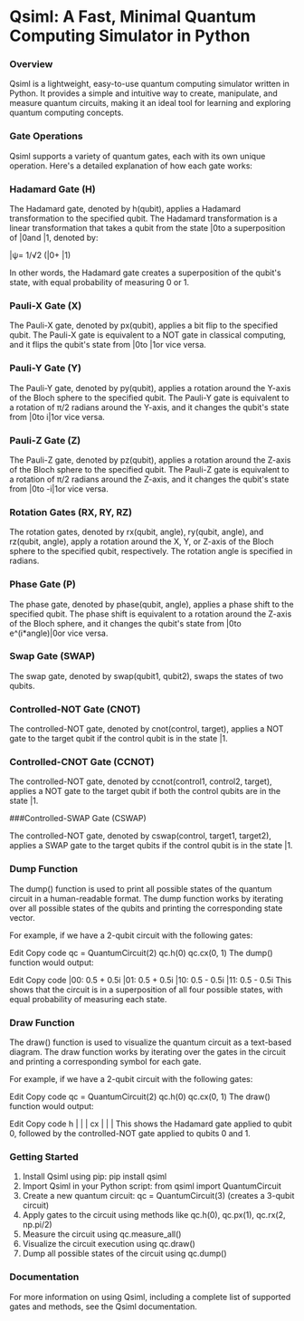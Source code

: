 # Qsiml: A Fast, Minimal Quantum Computing Simulator in Python

### Overview

Qsiml is a lightweight, easy-to-use quantum computing simulator written in Python. It provides a simple and intuitive way to create, manipulate, and measure quantum circuits, making it an ideal tool for learning and exploring quantum computing concepts.

### Gate Operations

Qsiml supports a variety of quantum gates, each with its own unique operation. Here's a detailed explanation of how each gate works:

### Hadamard Gate (H)

The Hadamard gate, denoted by h(qubit), applies a Hadamard transformation to the specified qubit. The Hadamard transformation is a linear transformation that takes a qubit from the state |0to a superposition of |0and |1, denoted by:

|ψ= 1/√2 (|0+ |1)

In other words, the Hadamard gate creates a superposition of the qubit's state, with equal probability of measuring 0 or 1.

### Pauli-X Gate (X)

The Pauli-X gate, denoted by px(qubit), applies a bit flip to the specified qubit. The Pauli-X gate is equivalent to a NOT gate in classical computing, and it flips the qubit's state from |0to |1or vice versa.

### Pauli-Y Gate (Y)

The Pauli-Y gate, denoted by py(qubit), applies a rotation around the Y-axis of the Bloch sphere to the specified qubit. The Pauli-Y gate is equivalent to a rotation of π/2 radians around the Y-axis, and it changes the qubit's state from |0to i|1or vice versa.

### Pauli-Z Gate (Z)

The Pauli-Z gate, denoted by pz(qubit), applies a rotation around the Z-axis of the Bloch sphere to the specified qubit. The Pauli-Z gate is equivalent to a rotation of π/2 radians around the Z-axis, and it changes the qubit's state from |0to -i|1or vice versa.

### Rotation Gates (RX, RY, RZ)

The rotation gates, denoted by rx(qubit, angle), ry(qubit, angle), and rz(qubit, angle), apply a rotation around the X, Y, or Z-axis of the Bloch sphere to the specified qubit, respectively. The rotation angle is specified in radians.

### Phase Gate (P)

The phase gate, denoted by phase(qubit, angle), applies a phase shift to the specified qubit. The phase shift is equivalent to a rotation around the Z-axis of the Bloch sphere, and it changes the qubit's state from |0to e^(i*angle)|0or vice versa.

### Swap Gate (SWAP)

The swap gate, denoted by swap(qubit1, qubit2), swaps the states of two qubits.

### Controlled-NOT Gate (CNOT)

The controlled-NOT gate, denoted by cnot(control, target), applies a NOT gate to the target qubit if the control qubit is in the state |1.


### Controlled-CNOT Gate (CCNOT)

The controlled-NOT gate, denoted by ccnot(control1, control2, target), applies a NOT gate to the target qubit if both the control qubits are in the state |1.

###Controlled-SWAP Gate (CSWAP)

The controlled-NOT gate, denoted by cswap(control, target1, target2), applies a SWAP gate to the target qubits if the control qubit is in the state |1.


### Dump Function

The dump() function is used to print all possible states of the quantum circuit in a human-readable format. The dump function works by iterating over all possible states of the qubits and printing the corresponding state vector.

For example, if we have a 2-qubit circuit with the following gates:

Edit
Copy code
qc = QuantumCircuit(2)
qc.h(0)
qc.cx(0, 1)
The dump() function would output:

Edit
Copy code
|00: 0.5 + 0.5i
|01: 0.5 + 0.5i
|10: 0.5 - 0.5i
|11: 0.5 - 0.5i
This shows that the circuit is in a superposition of all four possible states, with equal probability of measuring each state.

### Draw Function

The draw() function is used to visualize the quantum circuit as a text-based diagram. The draw function works by iterating over the gates in the circuit and printing a corresponding symbol for each gate.

For example, if we have a 2-qubit circuit with the following gates:

Edit
Copy code
qc = QuantumCircuit(2)
qc.h(0)
qc.cx(0, 1)
The draw() function would output:

Edit
Copy code
  h  |
  |  |
  cx |
  |  |
This shows the Hadamard gate applied to qubit 0, followed by the controlled-NOT gate applied to qubits 0 and 1.

### Getting Started

1. Install Qsiml using pip: pip install qsiml
2. Import Qsiml in your Python script: from qsiml import QuantumCircuit
3. Create a new quantum circuit: qc = QuantumCircuit(3) (creates a 3-qubit circuit)
4. Apply gates to the circuit using methods like qc.h(0), qc.px(1), qc.rx(2, np.pi/2)
5. Measure the circuit using qc.measure_all()
6. Visualize the circuit execution using qc.draw()
7. Dump all possible states of the circuit using qc.dump()

### Documentation

For more information on using Qsiml, including a complete list of supported gates and methods, see the Qsiml documentation.
